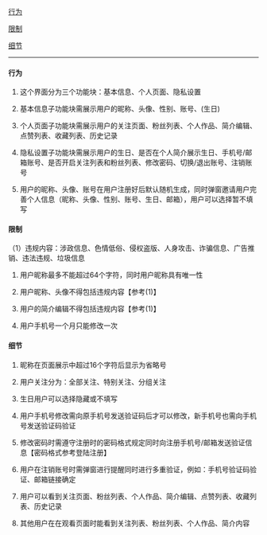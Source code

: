 
[行为](#行为)

[限制](#限制)

[细节](#细节)

---

#### 行为

1. 这个界面分为三个功能块：基本信息、个人页面、隐私设置

2. 基本信息子功能块需展示用户的昵称、头像、性别、账号、(生日)

3. 个人页面子功能块需展示用户的关注页面、粉丝列表、个人作品、简介编辑、点赞列表、收藏列表、历史记录

4. 隐私设置子功能块需展示用户的生日、是否在个人简介展示生日、手机号/邮箱账号、是否开启关注列表和粉丝列表、修改密码、切换/退出账号、注销账号

5. 用户的昵称、头像、账号在用户注册好后默认随机生成，同时弹窗邀请用户完善个人信息（昵称、头像、性别、账号、生日、邮箱），用户可以选择暂不填写


#### 限制

（1）违规内容：涉政信息、色情低俗、侵权盗版、人身攻击、诈骗信息、广告推销、违法违规、垃圾信息


1. 用户昵称最多不能超过64个字符，同时用户昵称具有唯一性

2. 用户昵称、头像不得包括违规内容【参考(1)】

3. 用户的简介编辑不得包括违规内容【参考(1)】

4. 用户手机号一个月只能修改一次


#### 细节

1. 昵称在页面展示中超过16个字符后显示为省略号

2. 用户关注分为：全部关注、特别关注、分组关注

3. 生日用户可以选择隐藏或不填写

4. 用户手机号修改需向原手机号发送验证码后才可以修改，新手机号也需向手机号发送验证码验证

5. 修改密码时需遵守注册时的密码格式规定同时向注册手机号/邮箱发送验证信息【密码格式参考登陆注册】

6. 用户在注销账号时需弹窗进行提醒同时进行多重验证，例如：手机号验证码验证、邮箱链接确定

7. 用户可以看到关注页面、粉丝列表、个人作品、简介编辑、点赞列表、收藏列表、历史记录

8. 其他用户在在观看页面时能看到关注列表、粉丝列表、个人作品、简介内容

